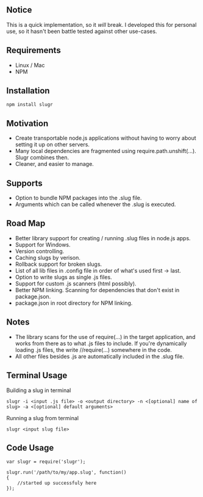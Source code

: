 Notice
------

This is a quick implementation, so it *will* break. I developed this for personal use, so it hasn't been battle tested against other use-cases.

Requirements
------------

* Linux / Mac 
* NPM

Installation
------------

	npm install slugr
	
Motivation
----------

* Create transportable node.js applications without having to worry about setting it up on other servers.
* Many local dependencies are fragmented using require.path.unshift(...). Slugr combines then.
* Cleaner, and easier to manage.


Supports
--------

* Option to bundle NPM packages into the .slug file.
* Arguments which can be called whenever the .slug is executed.


Road Map
--------

* Better library support for creating / running .slug files in node.js apps.
* Support for Windows.
* Version controlling.
* Caching slugs by verison.
* Rollback support for broken slugs.
* List of all lib files in .config file in order of what's used first -> last.
* Option to write slugs as single .js files.
* Support for custom .js scanners (html possibly).
* Better NPM linking. Scanning for dependencies that don't exist in package.json.
* package.json in root directory for NPM linking.


Notes
-----

* The library scans for the use of require(...) in the target application, and works from there as to what .js files to include. If you're dynamically loading .js files, the write //require(...) somewhere in the code.
* All other files besides .js are automatically included in the .slug file.

Terminal Usage
---------------

Building a slug in terminal
	
	slugr -i <input .js file> -o <output directory> -n <[optional] name of slug> -a <[optional] default arguments>
	
Running a slug from terminal
	
	slugr <input slug file>
	
Code Usage
-----------

	var slugr = require('slugr');
	
	slugr.run('/path/to/my/app.slug', function()
	{
		//started up successfuly here
	});
	
	


	


